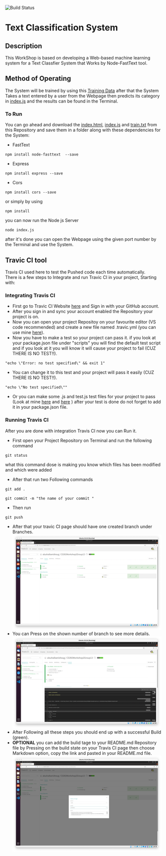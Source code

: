 ![Build Status](https://app.travis-ci.com/alsuhaibanishoug/CS392Workshop2Group13.svg?branch=main)
# Text Classification System
## Description 
This WorkShop is based on developing a Web-based machine learning system for a Text Classfier System that Works by Node-FastText tool.

## Method of Operating
The System will be trained by using this [Training Data](https://github.com/alsuhaibanishoug/CS392Workshop2Group13/blob/main/train.txt) after that the System Takes a text entered by a user from the Webpage then predicts its category in [index.js](https://github.com/alsuhaibanishoug/CS392Workshop2Group13/blob/main/index.js) and the results can be found in the Terminal.
### To Run
 You can go ahead and download the [index.html](https://github.com/alsuhaibanishoug/CS392Workshop2Group13/blob/main/index.html), [index.js](https://github.com/alsuhaibanishoug/CS392Workshop2Group13/blob/main/index.js) and [train.txt](https://github.com/alsuhaibanishoug/CS392Workshop2Group13/blob/main/train.txt) from this Repository and save them in a folder along with these dependencies for the System:
 - FastText 
```
npm install node-fasttext  --save
```
 - Express
```
npm install express --save
```
 - Cors
```
npm install cors --save
```
or simply by using

```
npm install
```
you can now run the Node js Server
```
node index.js
```
after it's done you can open the Webpage using the given port number by the Terminal and use the System.

## Travic CI tool

Travis CI used here to test the Pushed code each time automatically.\
There is a few steps to Integrate and run Travic CI in your project, Starting with:
### Integrating Travis CI 

- First go to Travic CI Website [here](https://www.travis-ci.com) and Sign in with your GitHub account.
- After you sign in and sync your account enabled the Repository your project is on.
- Now you can open your project Repositoy on your favourite editor (VS code recommended) and create a new file named .travic.yml (you can use mine [here](https://github.com/alsuhaibanishoug/CS392Workshop2Group13/blob/main/.travis.yml)).
- Now you have to make a test so your project can pass it. if you look at your package.json file under "scripts" you will find the default test script and if you look at it you will know it will cause your project to fail (CUZ THERE IS NO TEST!!).
```
"echo \"Error: no test specified\" && exit 1"
```
- You can change it to this test and your project will pass it easily (CUZ THERE IS NO TEST!!). 
```
"echo \"No test specified\""
```
- Or you can make some .js and test.js test files for your project to pass (Look at mine [here](https://github.com/alsuhaibanishoug/CS392Workshop2Group13/blob/main/FastTextResult.js) and [here](https://github.com/alsuhaibanishoug/CS392Workshop2Group13/blob/main/FastTextResult.test.js) ) after your test is done do not forget to add it in your package.json file. 


### Running Travis CI 

After you are done with integration Travis CI now you can Run it.
- First open your Project Repository on Terminal and run the following command 
```
git status
```
what this command dose is making you know which files has been modified and which were added
- After that run two Following commands
```
git add .
```
```
git commit -m "the name of your commit "
```
- Then run 
```
git push
```
- After that your travic CI page should have one created branch under Branches.
![This is an image](https://github.com/alsuhaibanishoug/CS392Workshop2Group13/blob/main/README%20Pic/Screen%20Shot%202021-12-15%20at%204.32.11%20PM.png)
- You can Press on the shown number of branch to see more details.
![This is an image](https://github.com/alsuhaibanishoug/CS392Workshop2Group13/blob/main/README%20Pic/Screen%20Shot%202021-12-15%20at%204.40.13%20PM.png) 
- After Following all these steps you should end up with a successful Build (green). 
- **OPTIONAL** you can add the bulid tage to your README.md Repository file by Pressing on the build state on your Travis CI page then choose Markdown option, copy the link and pasted in your README.md file. ![This is an image](https://github.com/alsuhaibanishoug/CS392Workshop2Group13/blob/main/README%20Pic/Screen%20Shot%202021-12-15%20at%204.32.38%20PM.png) 
